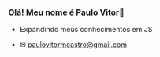 ### Olá! Meu nome é Paulo Vitor🦆
  - Expandindo meus conhecimentos em JS

  - ✉ paulovitormcastro@gmail.com
